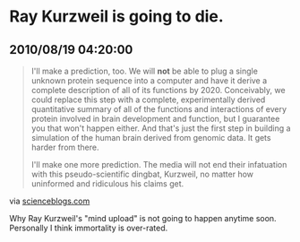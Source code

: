 # Ray Kurzweil is going to die.
## 2010/08/19 04:20:00 

<div class="posterous_bookmarklet_entry">
<blockquote class="posterous_long_quote">
<p>I'll make a prediction, too. We will <strong>not</strong> be able to plug a single unknown protein sequence into a computer and have it derive a complete description of all of its functions by 2020. Conceivably, we could replace this step with a complete, experimentally derived quantitative summary of all of the functions and interactions of every protein involved in brain development and function, but I guarantee you that won't happen either. And that's just the first step in building a simulation of the human brain derived from genomic data. It gets harder from there.</p>
<p>I'll make one more prediction. The media will not end their infatuation with this pseudo-scientific dingbat, Kurzweil, no matter how uninformed and ridiculous his claims get.</p>
</blockquote>
<div class="posterous_quote_citation">via <a href="http://scienceblogs.com/pharyngula/2010/08/ray_kurzweil_does_not_understa.php">scienceblogs.com</a></div>
<p>Why Ray Kurzweil's "mind upload" is not going to happen anytime soon. Personally I think immortality is over-rated.</p>
</div>
